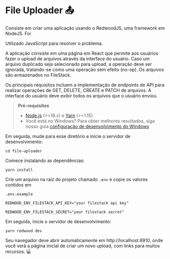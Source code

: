 # File Uploader 📤



Consiste em criar uma aplicação usando o RedwoodJS, uma framework em NodeJS. Foi  

Utilizado JavaScript para resolver o problema.

A aplicação consiste em uma página em React que permite aos usuários fazer o upload de arquivos através da interface do usuário. Caso um arquivo duplicado seja selecionado para upload, a operação deve ser ignorada, tratando-se como uma operação sem efeito (no-op). Os arquivos são armazenados no FileStack.

Os principais requisitos incluem a implementação de endpoints de API para realizar operações de GET, DELETE, CREATE e PATCH de arquivos. A interface do usuário deve exibir todos os arquivos que o usuário enviou.


> **Pré-requisitos**
> 
> -  [Node.js](https://nodejs.org/en/) (>=18.x) e [Yarn](https://yarnpkg.com/) (>=1.15)
> - Você está no Windows? Para obter melhores resultados, siga nosso guia [configuração de desenvolvimento do Windows](https://redwoodjs.com/docs/how-to/windows-development-setup)

Em seguida, mude para esse diretório e inicie o servidor de desenvolvimento:

```
cd file-uploader
```

Comece instalando as dependências:

```
yarn install
```

Crie um arquivo na raiz do projeto chamado `.env` e copie os valores contidos em

`.env.example`

```
REDWOOD_ENV_FILESTACK_API_KEY="your filestack api key"

REDWOOD_ENV_FILESTACK_SECRET="your filestack secret"
```

Em seguida, inicie o servidor de desenvolvimento:

```
yarn redwood dev
```

Seu navegador deve abrir automaticamente em http://localhost:8910, onde você verá a página inicial de criar um novo upload, com links para muitos recursos. 💻
